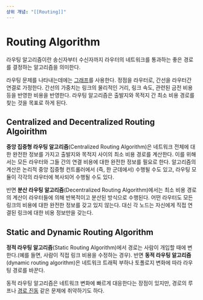 ```yaml
---
상위 개념: "[[Routing]]"
---
```

# Routing Algorithm
라우팅 알고리즘이란 송신자부터 수신자까지 라우터의 네트워크를 통과하는 좋은 경로를 결정하는 알고리즘을 의미한다. 

라우팅 문제를 나타내는데에는 [그래프](Graph)를 사용한다. 정점을 라우터로, 간선을 라우터간 연결로 가정한다. 간선의 가중치는 링크의 물리적인 거리, 링크 속도, 관련된 금전 비용 등을 반영한 비용을 반영한다. 라우팅 알고리즘은 출발지와 목적지 간 최소 비용 경로를 찾는 것을 목표로 하게 된다.

## Centralized and Decentralized Routing Algoirithm
**중앙 집중형 라우팅 알고리즘**(Centralized Routing Algorithm)은 네트워크 전체에 대한 완전한 정보를 가지고 출발지와 목적지 사이의 최소 비용 경로를 계산한다. 이를 위해서는 모든 라우터와 그들 간의 연결 비용에 대한 완전한 정보를 필요로 한다. 알고리즘의 계산은 논리적 중앙 집중형 컨트롤러에서 (즉, 한 군데에서) 수행될 수도 있고, 라우팅 모듈이 각각의 라우터에 복사되어 수행될 수도 있다.

반면 **분산 라우팅 알고리즘**(Decentralized Routing Algorithm)에서는 최소 비용 경로의 계산이 라우터들에 의해 반복적이고 분산된 방식으로 수행된다. 어떤 라우터도 모든 링크의 비용에 대한 완전한 정보를 갖고 있지 않는다. 대신 각 노드는 자신에게 직접 연결된 링크에 대한 비용 정보만을 갖는다.

## Static and Dynamic Routing Algorithm
**정적 라우팅 알고리즘**(Static Routing Algorithm)에서 경로는 사람이 개입할 때에 변한다.(예를 들면, 사람이 직접 링크 비용을 수정하는 경우). 반면 **동적 라우팅 알고리즘**(dynamic routing algorithm)은 네트워크 트래픽 부하나 토폴로지 변화에 따라 라우팅 경로를 바꾼다.

동적 라우팅 알고리즘은 네트워크 변화에 빠르게 대응한다는 장점이 있지만, 경로의 루프나 [경로 진동](Oscillation%20Problem.md) 같은 문제에 취약하기도 하다.